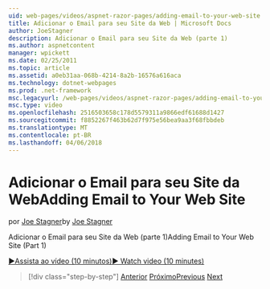 ```yaml
---
uid: web-pages/videos/aspnet-razor-pages/adding-email-to-your-web-site
title: Adicionar o Email para seu Site da Web | Microsoft Docs
author: JoeStagner
description: Adicionar o Email para seu Site da Web (parte 1)
ms.author: aspnetcontent
manager: wpickett
ms.date: 02/25/2011
ms.topic: article
ms.assetid: a0eb31aa-068b-4214-8a2b-16576a616aca
ms.technology: dotnet-webpages
ms.prod: .net-framework
msc.legacyurl: /web-pages/videos/aspnet-razor-pages/adding-email-to-your-web-site
msc.type: video
ms.openlocfilehash: 2516503658c178d5579311a9866edf61688d1427
ms.sourcegitcommit: f8852267f463b62d7f975e56bea9aa3f68fbbdeb
ms.translationtype: MT
ms.contentlocale: pt-BR
ms.lasthandoff: 04/06/2018
---
```

<a name="adding-email-to-your-web-site"></a><span data-ttu-id="0a0d1-103">Adicionar o Email para seu Site da Web</span><span class="sxs-lookup"><span data-stu-id="0a0d1-103">Adding Email to Your Web Site</span></span>
====================
<span data-ttu-id="0a0d1-104">por [Joe Stagner](https://github.com/JoeStagner)</span><span class="sxs-lookup"><span data-stu-id="0a0d1-104">by [Joe Stagner](https://github.com/JoeStagner)</span></span>

<span data-ttu-id="0a0d1-105">Adicionar o Email para seu Site da Web (parte 1)</span><span class="sxs-lookup"><span data-stu-id="0a0d1-105">Adding Email to Your Web Site (Part 1)</span></span>

[<span data-ttu-id="0a0d1-106">&#9654;Assista ao vídeo (10 minutos)</span><span class="sxs-lookup"><span data-stu-id="0a0d1-106">&#9654; Watch video (10 minutes)</span></span>](https://channel9.msdn.com/Blogs/ASP-NET-Site-Videos/adding-email-to-your-web-site)

> [!div class="step-by-step"]
> <span data-ttu-id="0a0d1-107">[Anterior](working-with-video.md)
> [Próximo](adding-search-to-your-web-site.md)</span><span class="sxs-lookup"><span data-stu-id="0a0d1-107">[Previous](working-with-video.md)
[Next](adding-search-to-your-web-site.md)</span></span>
